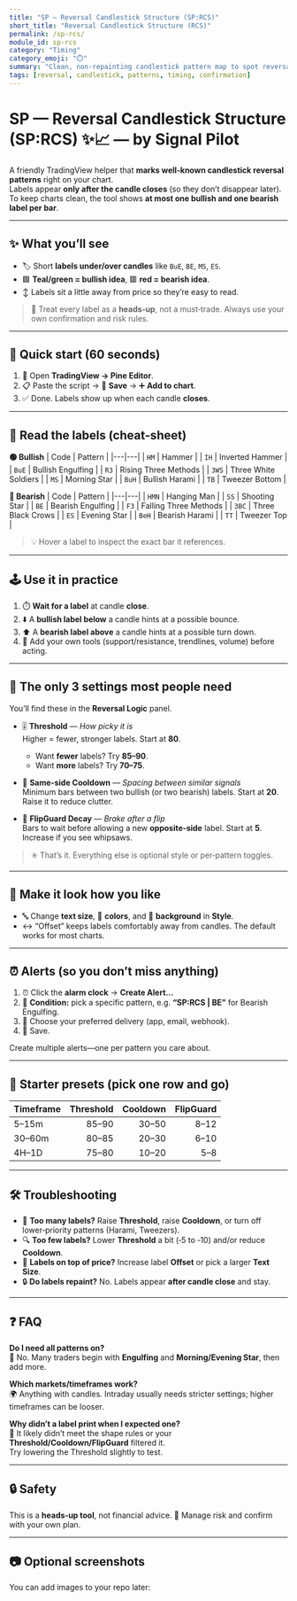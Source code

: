 ```yaml
---
title: "SP — Reversal Candlestick Structure (SP:RCS)"
short_title: "Reversal Candlestick Structure (RCS)"
permalink: /sp-rcs/
module_id: sp-rcs
category: "Timing"
category_emoji: "⏱️"
summary: "Clean, non-repainting candlestick pattern map to spot reversal pressure fast."
tags: [reversal, candlestick, patterns, timing, confirmation]
---
```



# SP — Reversal Candlestick Structure (SP:RCS) ✨📈 — by Signal Pilot

A friendly TradingView helper that **marks well‑known candlestick reversal patterns** right on your chart.  
Labels appear **only after the candle closes** (so they don’t disappear later). To keep charts clean, the tool shows **at most one bullish and one bearish label per bar**.

---

## ✨ What you’ll see

- 🏷️ Short **labels under/over candles** like `BuE`, `BE`, `MS`, `ES`.  
- 🟩 **Teal/green = bullish idea**, 🟥 **red = bearish idea**.  
- ↕️ Labels sit a little away from price so they’re easy to read.

> 🔎 Treat every label as a **heads‑up**, not a must‑trade. Always use your own confirmation and risk rules.

---

## 🚀 Quick start (60 seconds)

1. 🧭 Open **TradingView → Pine Editor**.  
2. 📋 Paste the script → 💾 **Save** → ➕ **Add to chart**.  
3. ✅ Done. Labels show up when each candle **closes**.

---

## 🧭 Read the labels (cheat‑sheet)

**🟢 Bullish**
| Code | Pattern |
|---|---|
| `HM`  | Hammer |
| `IH`  | Inverted Hammer |
| `BuE` | Bullish Engulfing |
| `R3`  | Rising Three Methods |
| `3WS` | Three White Soldiers |
| `MS`  | Morning Star |
| `BuH` | Bullish Harami |
| `TB`  | Tweezer Bottom |

**🔴 Bearish**
| Code | Pattern |
|---|---|
| `HMN` | Hanging Man |
| `SS`  | Shooting Star |
| `BE`  | Bearish Engulfing |
| `F3`  | Falling Three Methods |
| `3BC` | Three Black Crows |
| `ES`  | Evening Star |
| `BeH` | Bearish Harami |
| `TT`  | Tweezer Top |

> 💡 Hover a label to inspect the exact bar it references.

---

## 🕹️ Use it in practice

1. ⏱️ **Wait for a label** at candle **close**.  
2. ⬇️ A **bullish label below** a candle hints at a possible bounce.  
3. ⬆️ A **bearish label above** a candle hints at a possible turn down.  
4. 🧰 Add your own tools (support/resistance, trendlines, volume) before acting.

---

## 🔧 The only 3 settings most people need

You’ll find these in the **Reversal Logic** panel.

- 🎚️ **Threshold** — *How picky it is*  
  Higher = fewer, stronger labels. Start at **80**.  
  - Want **fewer** labels? Try **85–90**.  
  - Want **more** labels? Try **70–75**.

- 🧊 **Same‑side Cooldown** — *Spacing between similar signals*  
  Minimum bars between two bullish (or two bearish) labels. Start at **20**.  
  Raise it to reduce clutter.

- 🔄 **FlipGuard Decay** — *Brake after a flip*  
  Bars to wait before allowing a new **opposite‑side** label. Start at **5**.  
  Increase if you see whipsaws.

> ✳️ That’s it. Everything else is optional style or per‑pattern toggles.

---

## 🎨 Make it look how you like

- 🔤 Change **text size**, 🎨 **colors**, and 🧱 **background** in **Style**.  
- ↔️ “Offset” keeps labels comfortably away from candles. The default works for most charts.

---

## ⏰ Alerts (so you don’t miss anything)

1. ⏰ Click the **alarm clock** → **Create Alert…**  
2. 🧩 **Condition:** pick a specific pattern, e.g. **“SP:RCS | BE”** for Bearish Engulfing.  
3. 📣 Choose your preferred delivery (app, email, webhook).  
4. 💾 Save.

Create multiple alerts—one per pattern you care about.

---

## 🧪 Starter presets (pick one row and go)

| Timeframe | Threshold | Cooldown | FlipGuard |
|---|---:|---:|---:|
| 5–15m | 85–90 | 30–50 | 8–12 |
| 30–60m | 80–85 | 20–30 | 6–10 |
| 4H–1D | 75–80 | 10–20 | 5–8 |

---

## 🛠️ Troubleshooting

- 🧹 **Too many labels?** Raise **Threshold**, raise **Cooldown**, or turn off lower‑priority patterns (Harami, Tweezers).  
- 🔍 **Too few labels?** Lower **Threshold** a bit (‑5 to ‑10) and/or reduce **Cooldown**.  
- 🧱 **Labels on top of price?** Increase label **Offset** or pick a larger **Text Size**.  
- 🔒 **Do labels repaint?** No. Labels appear **after candle close** and stay.

---

## ❓ FAQ

**Do I need all patterns on?**  
🙅 No. Many traders begin with **Engulfing** and **Morning/Evening Star**, then add more.

**Which markets/timeframes work?**  
🌍 Anything with candles. Intraday usually needs stricter settings; higher timeframes can be looser.

**Why didn’t a label print when I expected one?**  
🧪 It likely didn’t meet the shape rules or your **Threshold/Cooldown/FlipGuard** filtered it.  
Try lowering the Threshold slightly to test.

---

## 🔒 Safety

This is a **heads‑up tool**, not financial advice. 🧠 Manage risk and confirm with your own plan.

---

## 📷 Optional screenshots

You can add images to your repo later:

